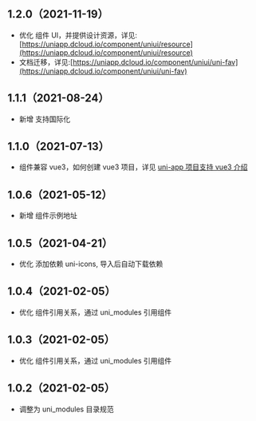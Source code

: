 ## 1.2.0（2021-11-19）

-   优化 组件 UI，并提供设计资源，详见:[https://uniapp.dcloud.io/component/uniui/resource](https://uniapp.dcloud.io/component/uniui/resource)
-   文档迁移，详见:[https://uniapp.dcloud.io/component/uniui/uni-fav](https://uniapp.dcloud.io/component/uniui/uni-fav)

## 1.1.1（2021-08-24）

-   新增 支持国际化

## 1.1.0（2021-07-13）

-   组件兼容 vue3，如何创建 vue3 项目，详见 [uni-app 项目支持 vue3 介绍](https://ask.dcloud.net.cn/article/37834)

## 1.0.6（2021-05-12）

-   新增 组件示例地址

## 1.0.5（2021-04-21）

-   优化 添加依赖 uni-icons, 导入后自动下载依赖

## 1.0.4（2021-02-05）

-   优化 组件引用关系，通过 uni_modules 引用组件

## 1.0.3（2021-02-05）

-   优化 组件引用关系，通过 uni_modules 引用组件

## 1.0.2（2021-02-05）

-   调整为 uni_modules 目录规范
